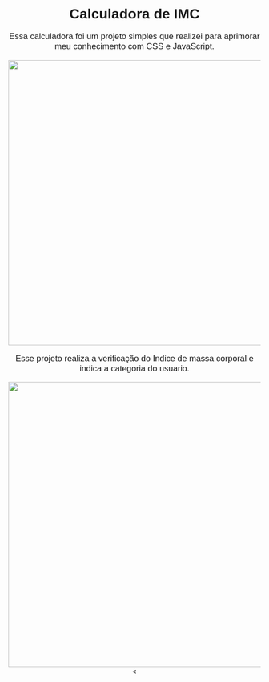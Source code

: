  <center><h1 style="font-weight: bold; font-family:Verdana, Geneva, Tahoma, sans-serif" >Calculadora de IMC</h1>
    <p style="font-size: larger;  font-family: Verdana, Geneva, Tahoma, sans-serif;">Essa calculadora foi um projeto simples que realizei para aprimorar meu conhecimento com CSS e JavaScript. </p>
    <img height="570px" width="1000px" src="https://user-images.githubusercontent.com/110619692/214446105-e4811f5d-bc47-48ff-b656-835168c2f8eb.png" alt="">
    <br>
    <p style="font-size: larger; font-family: Verdana, Geneva, Tahoma, sans-serif;">Esse projeto realiza a verificação do Indice de massa corporal e indica a categoria do usuario. </p>
    <img height="570px" width="1000px" src="https://user-images.githubusercontent.com/110619692/214446252-69adf2e9-a501-4bc9-bab4-4c2ad74af992.png" alt="">
    <br>
    <
</center>
